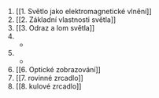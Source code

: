 1) [[1. Světlo jako elektromagnetické vlnění]]
2) [[2. Základní vlastnosti světla]]
3) [[3. Odraz a lom světla]]
4) -
5) -
6) [[6. Optické zobrazování]]
7) [[7. rovinné zrcadlo]]
8) [[8. kulové zrcadlo]]

